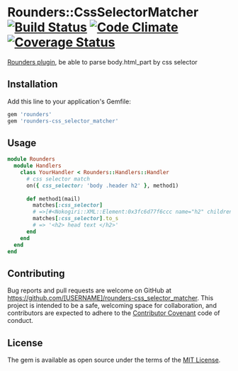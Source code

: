 # Rounders::CssSelectorMatcher [![Build Status](https://travis-ci.org/rike422/rounders-css_selector_matcher.svg?branch=master)](https://travis-ci.org/rike422/rounders-css_selector_matcher) [![Code Climate](https://codeclimate.com/github/rike422/rounders-css_selector_matcher/badges/gpa.svg)](https://codeclimate.com/github/rike422/rounders-css_selector_matcher) [![Coverage Status](https://coveralls.io/repos/github/rike422/rounders-css_selector_matcher/badge.svg?branch=master)](https://coveralls.io/github/rike422/rounders-css_selector_matcher?branch=master)


[Rounders plugin](https://github.com/rike422/rounders), be able to parse body.html_part by css selector

## Installation

Add this line to your application's Gemfile:

```ruby
gem 'rounders'
gem 'rounders-css_selector_matcher'
```

## Usage

```ruby
module Rounders
  module Handlers
    class YourHandler < Rounders::Handlers::Handler
      # css selector match 
      on({ css_selector: 'body .header h2' }, method1)
		  
      def method1(mail)
        matches[:css_selector]
        # =>[#<Nokogiri::XML::Element:0x3fc6d77f6ccc name="h2" children=[#<Nokogiri::XML::Text:0x3fc6d77f6ad8 " head text ">]>]
        matches[:css_selector].to_s
        # => '<h2> head text </h2>'
      end
    end
  end
end
```

## Contributing

Bug reports and pull requests are welcome on GitHub at https://github.com/[USERNAME]/rounders-css_selector_matcher. This project is intended to be a safe, welcoming space for collaboration, and contributors are expected to adhere to the [Contributor Covenant](http://contributor-covenant.org) code of conduct.


## License

The gem is available as open source under the terms of the [MIT License](http://opensource.org/licenses/MIT).

